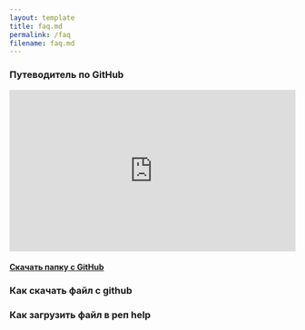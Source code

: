 ```yaml
---
layout: template
title: faq.md
permalink: /faq
filename: faq.md
---
```


### Путеводитель по GitHub

<div style="width: 100%;"><div style="position: relative; padding-bottom: 56.53%; padding-top: 0; height: 0;"><iframe title="Interactive image" frameborder="0" width="1194" height="675" style="position: absolute; top: 0; left: 0; width: 100%; height: 100%;" src="https://view.genial.ly/6370c813839aab0012df70f9" type="text/html" allowscriptaccess="always" allowfullscreen="true" scrolling="yes" allownetworking="all"></iframe> </div> </div>

#### [Скачать папку с GitHub](https://downgit.github.io/#/home)

### Как скачать файл с github

<script async src="https://telegram.org/js/telegram-widget.js?21" data-telegram-post="group142tpu/249" data-width="100%"></script>

### Как загрузить файл в реп help

<script async src="https://telegram.org/js/telegram-widget.js?21" data-telegram-post="lyctpu/4" data-width="100%"></script>
